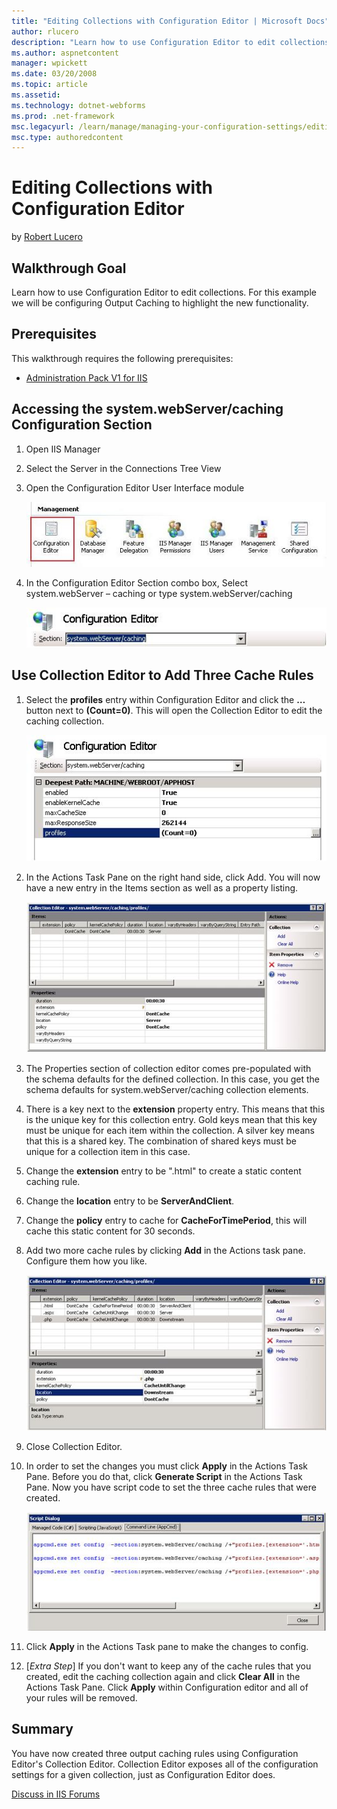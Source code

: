 ```yaml
---
title: "Editing Collections with Configuration Editor | Microsoft Docs"
author: rlucero
description: "Learn how to use Configuration Editor to edit collections. For this example we will be configuring Output Caching to highlight the new functionality. Prerequ..."
ms.author: aspnetcontent
manager: wpickett
ms.date: 03/20/2008
ms.topic: article
ms.assetid: 
ms.technology: dotnet-webforms
ms.prod: .net-framework
msc.legacyurl: /learn/manage/managing-your-configuration-settings/editing-collections-with-configuration-editor
msc.type: authoredcontent
---
```

Editing Collections with Configuration Editor
====================
by [Robert Lucero](https://github.com/rlucero)

## Walkthrough Goal

Learn how to use Configuration Editor to edit collections. For this example we will be configuring Output Caching to highlight the new functionality.

## Prerequisites

This walkthrough requires the following prerequisites:

- [Administration Pack V1 for IIS](https://learn.iis.net/page.aspx/415/install-the-administration-pack/ "Install Administration Pack")

## Accessing the system.webServer/caching Configuration Section

1. Open IIS Manager
2. Select the Server in the Connections Tree View
3. Open the Configuration Editor User Interface module

    [![](editing-collections-with-configuration-editor/_static/image2.jpg)](editing-collections-with-configuration-editor/_static/image1.jpg)
4. In the Configuration Editor Section combo box, Select system.webServer – caching or type system.webServer/caching

    [![](editing-collections-with-configuration-editor/_static/image4.jpg)](editing-collections-with-configuration-editor/_static/image3.jpg)

## Use Collection Editor to Add Three Cache Rules

1. Select the **profiles** entry within Configuration Editor and click the **…** button next to **(Count=0)**. This will open the Collection Editor to edit the caching collection.

    [![](editing-collections-with-configuration-editor/_static/image6.jpg)](editing-collections-with-configuration-editor/_static/image5.jpg)
2. In the Actions Task Pane on the right hand side, click Add. You will now have a new entry in the Items section as well as a property listing.

    [![](editing-collections-with-configuration-editor/_static/image8.jpg)](editing-collections-with-configuration-editor/_static/image7.jpg)
3. The Properties section of collection editor comes pre-populated with the schema defaults for the defined collection. In this case, you get the schema defaults for system.webServer/caching collection elements.
4. There is a key next to the **extension** property entry. This means that this is the unique key for this collection entry. Gold keys mean that this key must be unique for each item within the collection. A silver key means that this is a shared key. The combination of shared keys must be unique for a collection item in this case.
5. Change the **extension** entry to be ".html" to create a static content caching rule.
6. Change the **location** entry to be **ServerAndClient**.
7. Change the **policy** entry to cache for **CacheForTimePeriod**, this will cache this static content for 30 seconds.
8. Add two more cache rules by clicking **Add** in the Actions task pane. Configure them how you like.

    [![](editing-collections-with-configuration-editor/_static/image10.jpg)](editing-collections-with-configuration-editor/_static/image9.jpg)
9. Close Collection Editor.
10. In order to set the changes you must click **Apply** in the Actions Task Pane. Before you do that, click **Generate Script** in the Actions Task Pane. Now you have script code to set the three cache rules that were created.

    [![](editing-collections-with-configuration-editor/_static/image12.jpg)](editing-collections-with-configuration-editor/_static/image11.jpg)
11. Click **Apply** in the Actions Task pane to make the changes to config.
12. [*Extra Step*] If you don't want to keep any of the cache rules that you created, edit the caching collection again and click **Clear All** in the Actions Task Pane. Click **Apply** within Configuration editor and all of your rules will be removed.

## Summary

You have now created three output caching rules using Configuration Editor's Collection Editor. Collection Editor exposes all of the configuration settings for a given collection, just as Configuration Editor does.

[Discuss in IIS Forums](https://forums.iis.net/1149.aspx)